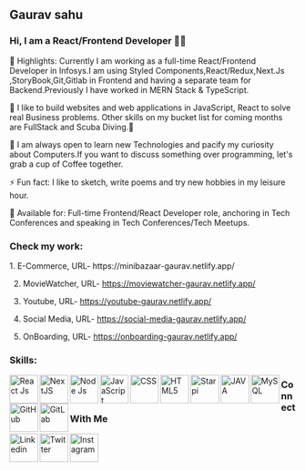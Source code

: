 <h2>Gaurav sahu</h2>

<h3>Hi, I am a React/Frontend Developer 👩‍💻</h3>


🔭 Highlights: Currently I am working as a full-time React/Frontend Developer in Infosys.I am using Styled Components,React/Redux,Next.Js ,StoryBook,Git,Gitlab in Frontend and having a separate team for Backend.Previously I have worked in MERN Stack & TypeScript.


🌱 I like to build websites and web applications in JavaScript, React to solve real Business problems. Other skills on my bucket list for coming months are FullStack and Scuba Diving.🙂

👯 I am always open to learn new Technologies and pacify my curiosity about Computers.If you want to discuss something over programming, let's grab a cup of Coffee together.

⚡ Fun fact: I like to sketch, write poems and try new hobbies in my leisure hour.

👋 Available for: Full-time Frontend/React Developer role, anchoring in Tech Conferences and speaking in Tech Conferences/Tech Meetups.

<h3>Check my work:</h3>
 1. E-Commerce,   URL- https://minibazaar-gaurav.netlify.app/
 
 2. MovieWatcher, URL- https://moviewatcher-gaurav.netlify.app/
 
 3. Youtube,      URL- https://youtube-gaurav.netlify.app/
 
 4. Social Media, URL- https://social-media-gaurav.netlify.app/
 
 5. OnBoarding,   URL- https://onboarding-gaurav.netlify.app/ 

<h3>Skills:</h3>

<img align="left" alt="React Js" width="50px" height="50px" src="https://cdn.icon-icons.com/icons2/2699/PNG/512/reactjs_logo_icon_170805.png" />
<img align="left" alt="NextJS" width="50px" height="50px" src="https://images.ctfassets.net/23aumh6u8s0i/c04wENP3FnbevwdWzrePs/1e2739fa6d0aa5192cf89599e009da4e/nextjs" />
<img align="left" alt="Node Js" width="50px" height="50px" src="https://www.vectorlogo.zone/logos/nodejs/nodejs-ar21.png" />
<img align="left" alt="JavaScript" width="50px" height="50px" src="https://logowik.com/content/uploads/images/javascript.jpg" />
<img align="left" alt="CSS" width="50px" height="50px" src="https://cdn-icons-png.flaticon.com/512/5968/5968242.png" />
<img align="left" alt="HTML5" width="50px" height="50px" src="https://cdn-icons-png.flaticon.com/512/5968/5968267.png" />
<img align="left" alt="Starpi" width="50px" height="50px" src="https://www.cmswire.com/-/media/6f319f84dc3d4db69457aeda6ffc092f.ashx" />
<img align="left" alt="JAVA" width="50px" height="50px" src="https://cdn.worldvectorlogo.com/logos/java.svg" />
<img align="left" alt="MySQL" width="50px" height="50px" src="https://uxwing.com/wp-content/themes/uxwing/download/brands-and-social-media/mysql-icon.png" />
<img align="left" alt="GitHub" width="50px" height="50px" src="https://images.velog.io/images/always0ne/post/c07cb088-b502-41f2-9a6d-b89748e10e99/128-1280187_github-logo-png-github-transparent-png.png" />
<img align="left" alt="GitLab" width="50px" height="50px" src="https://about.gitlab.com/images/press/logo/print/jpg/gitlab-logo-150.jpg" />




<h3>Connect With Me</h3>
<a href="https://www.linkedin.com/in/gauravsahugs/"><img align="left" alt="Linkedin" width="50px"  height="50px" src="https://static.vecteezy.com/system/resources/previews/018/930/587/original/linkedin-logo-linkedin-icon-transparent-free-png.png"/></a>
<a  href="https://twitter.com/sahugaurav80"><img align="left" alt="Twitter" width="50px" height="50px"src="https://img.freepik.com/premium-vector/social-media-icon-illustration-twitter-twitter-icon-vector-illustration_561158-2027.jpg"/></a>
<a  href="https://www.instagram.com/goku.____/"><img align="left" alt="Instagram" width="50px"  height="50px" src="https://upload.wikimedia.org/wikipedia/commons/thumb/a/a5/Instagram_icon.png/2048px-Instagram_icon.png"/></a>
